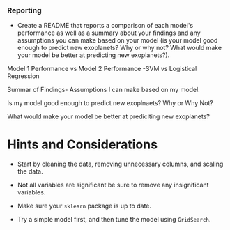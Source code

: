 ### Reporting

* Create a README that reports a comparison of each model's performance as well as a summary about your findings and any assumptions you can make based on your model (is your model good enough to predict new exoplanets? Why or why not? What would make your model be better at predicting new exoplanets?).

Model 1 Performance vs Model 2 Performance
    -SVM vs Logistical Regression

Summar of Findings- Assumptions I can make based on my model. 

Is my model good enough to predict new exoplnaets? Why or Why Not?

What would make your model be better at prediciting new exoplanets?


# Hints and Considerations

* Start by cleaning the data, removing unnecessary columns, and scaling the data.

* Not all variables are significant be sure to remove any insignificant variables.

* Make sure your `sklearn` package is up to date.

* Try a simple model first, and then tune the model using `GridSearch`.

